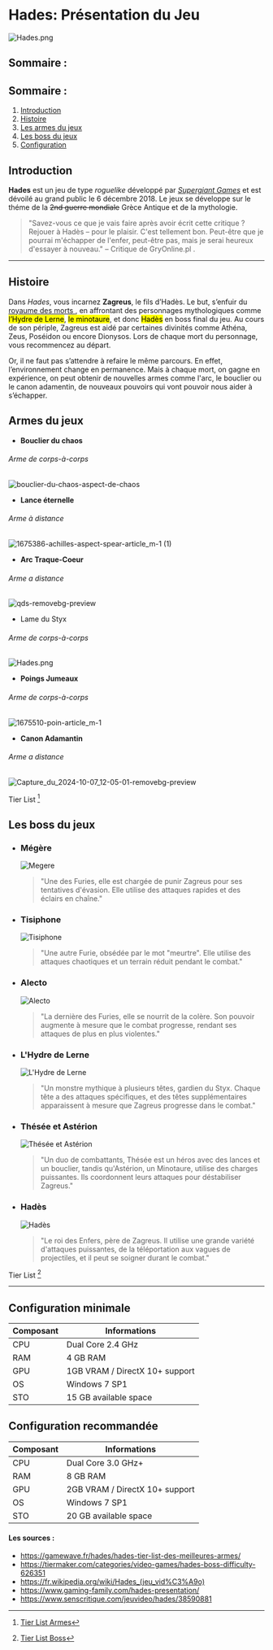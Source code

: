 # Hades: Présentation du Jeu 

![Hades.png](https://www.nintendo.com/eu/media/images/10_share_images/games_15/nintendo_switch_download_software_1/H2x1_NSwitchDS_Hades.png)

## Sommaire :
## Sommaire :
1. [Introduction](#introduction)
2. [Histoire](#histoire)
3. [Les armes du jeux](#Les-armes-du-jeux)
4. [Les boss du jeux](#Les-boss-du-jeux)
5. [Configuration](#configuration-minimale)



## Introduction
**Hades** est un jeu de type *roguelike* développé par [_Supergiant Games_](https://fr.wikipedia.org/wiki/Supergiant_Games) et est dévoilé au grand public le 6 décembre 2018.
Le jeux se développe sur le théme de la ~~2nd guerre mondiale~~ Grèce Antique et de la mythologie. 

> "Savez-vous ce que je vais faire après avoir écrit cette critique ? Rejouer à Hadès – pour le plaisir. C'est tellement bon. Peut-être que je pourrai m'échapper de l'enfer, peut-être pas, mais je serai heureux d'essayer à nouveau." – Critique de GryOnline.pl .

---

## Histoire
Dans *Hades*, vous incarnez **Zagreus**, le fils d’Hadès.
Le but, s’enfuir du [ royaume des morts ](https://fr.wikipedia.org/wiki/Enfers_grecs), en affrontant des personnages mythologiques comme <mark>l’Hydre de Lerne</mark>, <mark>le minotaure</mark>, et donc <mark>Hadès</mark> en boss final du jeu. 
Au cours de son périple, Zagreus est aidé par certaines divinités comme Athéna, Zeus, Poséidon ou encore Dionysos.
Lors de chaque mort du personnage, vous recommencez au départ. 


Or, il ne faut pas s’attendre à refaire le même parcours. En effet, l’environnement change en permanence. Mais à chaque mort, on gagne en expérience, on peut obtenir de nouvelles armes comme l'arc, le bouclier ou le canon adamentin, de nouveaux pouvoirs qui vont pouvoir nous aider à s’échapper.

## Armes du jeux

* **Bouclier du chaos**
###### *Arme de corps-à-corps*
![bouclier-du-chaos-aspect-de-chaos](https://github.com/user-attachments/assets/e8e89755-f841-40e4-9da8-ddd1cb9aaa71)
  
* **Lance éternelle**
###### *Arme à distance*
![1675386-achilles-aspect-spear-article_m-1 (1)](https://github.com/user-attachments/assets/6e380a5b-147f-42a8-9091-72557747c784)

  
* **Arc Traque-Coeur**
###### *Arme a distance*
  ![qds-removebg-preview](https://github.com/user-attachments/assets/d948b46f-25c3-4b07-a1fc-58e240773a01)

* Lame du Styx
###### *Arme de corps-à-corps*
  ![Hades.png](https://i.etsystatic.com/17249134/r/il/81fd66/3230455440/il_794xN.3230455440_c2a9.jpg)

* **Poings Jumeaux**
###### *Arme de corps-à-corps*
![1675510-poin-article_m-1](https://github.com/user-attachments/assets/363fc898-50a5-44e4-856b-3bc4f008fd2f)

  
* **Canon Adamantin**
###### *Arme a distance*
![Capture_du_2024-10-07_12-05-01-removebg-preview](https://github.com/user-attachments/assets/b8b90c4e-425b-4e33-87a9-7564796f3826)

Tier List [^1]


## Les boss du jeux
* ### **Mégère**
  ![Megere](https://static.wikia.nocookie.net/hades_gamepedia_en/images/6/6b/Megaera_serious.png/revision/latest/scale-to-width/360?cb=20191204200325)
  > "Une des Furies, elle est chargée de punir Zagreus pour ses tentatives d'évasion. Elle utilise des attaques rapides et des éclairs en chaîne."

* ### **Tisiphone**
  ![Tisiphone](https://static.wikia.nocookie.net/hades_gamepedia_en/images/b/b6/Tisiphone.png/revision/latest?cb=20190314173538)
  > "Une autre Furie, obsédée par le mot "meurtre". Elle utilise des attaques chaotiques et un terrain réduit pendant le combat."

* ### **Alecto**
  ![Alecto](https://github.com/user-attachments/assets/497d31de-1572-4cc8-8d3b-9599a9a30cdb)
  > "La dernière des Furies, elle se nourrit de la colère. Son pouvoir augmente à mesure que le combat progresse, rendant ses attaques de plus en plus violentes."

* ### **L'Hydre de Lerne**
  ![L'Hydre de Lerne](https://static.wikia.nocookie.net/hades_gamepedia_en/images/2/25/Bone_Hydra_Purple.png/revision/latest/scale-to-width-down/250?cb=20210409143143)
  > "Un monstre mythique à plusieurs têtes, gardien du Styx. Chaque tête a des attaques spécifiques, et des têtes supplémentaires apparaissent à mesure que Zagreus progresse dans le combat."

* ### **Thésée et Astérion**
  ![Thésée et Astérion](https://github.com/user-attachments/assets/a447269a-07f4-464c-a139-0d3be9b27333)

  > "Un duo de combattants, Thésée est un héros avec des lances et un bouclier, tandis qu'Astérion, un Minotaure, utilise des charges puissantes. Ils coordonnent leurs attaques pour
     déstabiliser Zagreus."

* ### **Hadès**
  ![Hadès](https://github.com/user-attachments/assets/9c471c61-9607-4fa7-8272-5d522de04571)
  > "Le roi des Enfers, père de Zagreus. Il utilise une grande variété d'attaques puissantes, de la téléportation aux vagues de projectiles, et il peut se soigner durant le combat."

Tier List [^2]

---

## Configuration minimale
| Composant | Informations |
|-----------|----------------|
| CPU       | Dual Core 2.4 GHz |
| RAM       | 4 GB RAM       |
| GPU       | 1GB VRAM / DirectX 10+ support |
| OS        | Windows 7 SP1   |
| STO       | 15 GB available   space |

## Configuration recommandée
| Composant | Informations |
|-----------|----------------|
| CPU       | Dual Core 3.0 GHz+ |
| RAM       | 8 GB RAM       |
| GPU       | 2GB VRAM / DirectX 10+ support |
| OS        | Windows 7 SP1   |
| STO       | 20 GB available   space |


#### Les sources :
- https://gamewave.fr/hades/hades-tier-list-des-meilleures-armes/
- https://tiermaker.com/categories/video-games/hades-boss-difficulty-626351
- https://fr.wikipedia.org/wiki/Hades_(jeu_vid%C3%A9o)
- https://www.gaming-family.com/hades-presentation/
- https://www.senscritique.com/jeuvideo/hades/38590881


[^1]: [Tier List Armes](https://gamewave.fr/hades/hades-tier-list-des-meilleures-armes/)
[^2]: [Tier List Boss](https://tiermaker.com/categories/video-games/hades-boss-difficulty-626351)
